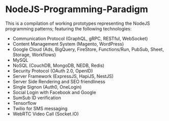 # NodeJS-Programming-Paradigm

This is a compilation of working prototypes representing the NodeJS programming patterns;
featuring the following technologies:
  - Communication Protocol (GraphQL, gRPC, RESTful, WebSocket)
  - Content Management System (Magento, WordPress)
  - Google Cloud (Ads, BigQuery, FireStore, Functions/Run, PubSub, Sheet, Storage, Workflows)
  - MySQL
  - NoSQL (CouchDB, MongoDB, NEDB, Redis)
  - Security Protocol (OAuth 2.0, OpenID)
  - Server Framework (ExpressJS, HapiJS, NestJS)
  - Server Side Rendering and SEO friendliness
  - Single Signon (Auth0, OneLogin)
  - Social Login with Facebook and Google
  - SumSub ID verification
  - Tensorflow
  - Twilio for SMS messaging
  - WebRTC Video Call (Socket.IO)
